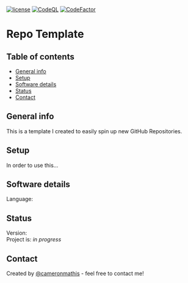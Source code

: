 [![license](https://img.shields.io/github/license/cameronmathis/RepoTemplate)](LICENSE)
[![CodeQL](https://github.com/cameronmathis/RepoTemplate/actions/workflows/codeql-analysis.yaml/badge.svg)](https://github.com/cameronmathis/RepoTemplate/actions/workflows/codeql-analysis.yaml)
[![CodeFactor](https://www.codefactor.io/repository/github/cameronmathis/RepoTemplate/badge)](https://www.codefactor.io/repository/github/cameronmathis/RepoTemplate)

# Repo Template

## Table of contents

- [General info](#general-info)
- [Setup](#setup)
- [Software details](#Software-details)
- [Status](#status)
- [Contact](#contact)

## General info

This is a template I created to easily spin up new GitHub Repositories.

## Setup

In order to use this...

## Software details

Language:

## Status

Version: </br>
Project is: _in progress_

## Contact

Created by [@cameronmathis](https://github.com/cameronmathis/) - feel free to contact me!

